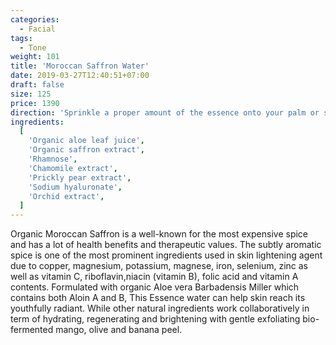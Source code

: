 ```yaml
---
categories:
  - Facial
tags:
  - Tone
weight: 101
title: 'Moroccan Saffron Water'
date: 2019-03-27T12:40:51+07:00
draft: false
size: 125
price: 1390
direction: 'Sprinkle a proper amount of the essence onto your palm or saturate a cotton pad. Apply onto entire face, avoid eye area. Gently press into skin and allow it to be absorbed.'
ingredients:
  [
    'Organic aloe leaf juice',
    'Organic saffron extract',
    'Rhamnose',
    'Chamomile extract',
    'Prickly pear extract',
    'Sodium hyaluronate',
    'Orchid extract',
  ]
---
```


Organic Moroccan Saffron is a well-known for the most expensive spice and has a lot of health benefits and therapeutic values. The subtly aromatic spice is one of the most prominent ingredients used in skin lightening agent due to copper, magnesium, potassium, magnese, iron, selenium, zinc as well as vitamin C, riboflavin,niacin (vitamin B), folic acid and vitamin A contents. Formulated with organic Aloe vera Barbadensis Miller which contains both Aloin A and B, This Essence water can help skin reach its youthfully radiant. While other natural ingredients work collaboratively in term of hydrating, regenerating and brightening with gentle exfoliating bio-fermented mango, olive and banana peel.
